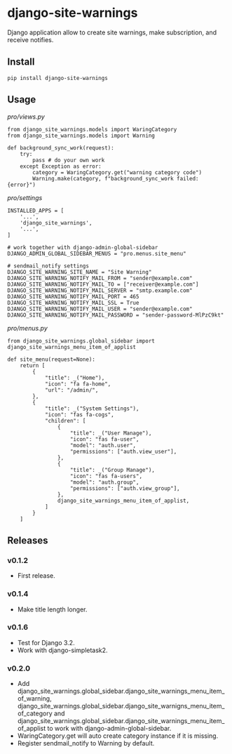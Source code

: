 # django-site-warnings

Django application allow to create site warnings, make subscription, and receive notifies.

## Install

```
pip install django-site-warnings
```

## Usage

*pro/views.py*

```
from django_site_warnings.models import WaringCategory
from django_site_warnings.models import Warning

def background_sync_work(request):
    try:
        pass # do your own work
    except Exception as error:
        category = WaringCategory.get("warning category code")
        Warning.make(category, f"background_sync_work failed: {error}")
```

*pro/settings*

```
INSTALLED_APPS = [
    '...',
    'django_site_warnings',
    '...',
]

# work together with django-admin-global-sidebar
DJANGO_ADMIN_GLOBAL_SIDEBAR_MENUS = "pro.menus.site_menu"

# sendmail_notify settings
DJANGO_SITE_WARNING_SITE_NAME = "Site Warning"
DJANGO_SITE_WARNING_NOTIFY_MAIL_FROM = "sender@example.com"
DJANGO_SITE_WARNING_NOTIFY_MAIL_TO = ["receiver@example.com"]
DJANGO_SITE_WARNING_NOTIFY_MAIL_SERVER = "smtp.example.com"
DJANGO_SITE_WARNING_NOTIFY_MAIL_PORT = 465
DJANGO_SITE_WARNING_NOTIFY_MAIL_SSL = True
DJANGO_SITE_WARNING_NOTIFY_MAIL_USER = "sender@example.com"
DJANGO_SITE_WARNING_NOTIFY_MAIL_PASSWORD = "sender-password-MlPzC9kt"
```

*pro/menus.py*

```
from django_site_warnings.global_sidebar import django_site_warnings_menu_item_of_applist

def site_menu(request=None):
    return [
        {
            "title": _("Home"),
            "icon": "fa fa-home",
            "url": "/admin/",
        },
        {
            "title": _("System Settings"),
            "icon": "fas fa-cogs",
            "children": [
                {
                    "title": _("User Manage"),
                    "icon": "fas fa-user",
                    "model": "auth.user",
                    "permissions": ["auth.view_user"],
                },
                {
                    "title": _("Group Manage"),
                    "icon": "fas fa-users",
                    "model": "auth.group",
                    "permissions": ["auth.view_group"],
                },
                django_site_warnings_menu_item_of_applist,
            ]
        }
    ]
```

## Releases

### v0.1.2

- First release.

### v0.1.4

- Make title length longer. 

### v0.1.6

- Test for Django 3.2.
- Work with django-simpletask2.

### v0.2.0

- Add django_site_warnings.global_sidebar.django_site_warnings_menu_item_of_warning, django_site_warnings.global_sidebar.django_site_warnigns_menu_item_of_category and django_site_warnings.global_sidebar.django_site_warnings_menu_item_of_applist to work with django-admin-global-sidebar.
- WaringCategory.get will auto create category instance if it is missing.
- Register sendmail_notify to Warning by default.
